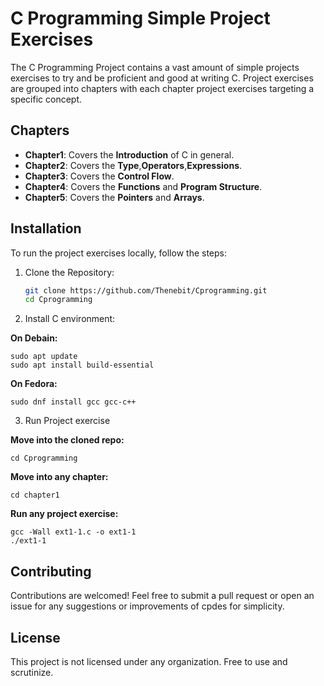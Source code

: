 # C Programming Simple Project Exercises

The C Programming Project contains a vast amount of simple projects exercises
to try and be proficient and good at writing C. Project exercises are grouped 
into chapters with each chapter project exercises targeting a specific concept.

## Chapters

- **Chapter1**: Covers the __Introduction__ of C in general.
- **Chapter2**: Covers the __Type__,__Operators__,__Expressions__.
- **Chapter3**: Covers the __Control Flow__.
- **Chapter4**: Covers the __Functions__ and __Program Structure__.
- **Chapter5**: Covers the __Pointers__ and __Arrays__.

## Installation

To run the project exercises locally, follow the steps:

1. Clone the Repository:

	```bash
	git clone https://github.com/Thenebit/Cprogramming.git
	cd Cprogramming
	```

2. Install C environment:

**On Debain:** 
	
	sudo apt update
	sudo apt install build-essential

**On Fedora:**

	sudo dnf install gcc gcc-c++

3. Run Project exercise

**Move into the cloned repo:**

	cd Cprogramming

**Move into any chapter:**

	cd chapter1

**Run any project exercise:**

	gcc -Wall ext1-1.c -o ext1-1
	./ext1-1

## Contributing

Contributions are welcomed! Feel free to submit a pull request or open an
issue for any suggestions or improvements of cpdes for simplicity.

## License

This project is not licensed under any organization. Free to use and scrutinize.

